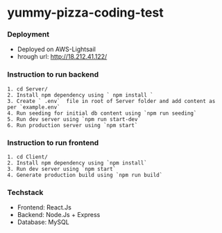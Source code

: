 
# yummy-pizza-coding-test

  
### Deployment
* Deployed on AWS-Lightsail
* hrough url: http://18.212.41.122/


### Instruction to run backend

```
1. cd Server/
2. Install npm dependency using ` npm install `
3. Create ` .env`  file in root of Server folder and add content as per `example.env`
4. Run seeding for initial db content using `npm run seeding`
5. Run dev server using `npm run start-dev`
6. Run production server using `npm start`
```

### Instruction to run frontend
```
1. cd Client/
2. Install npm dependency using `npm install`
3. Run dev server using `npm start`
4. Generate production build using `npm run build`
```

### Techstack

* Frontend: React.Js
* Backend: Node.Js + Express
* Database: MySQL